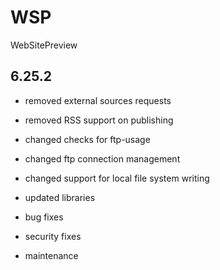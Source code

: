 # WSP
WebSitePreview

## 6.25.2

- removed external sources requests
- removed RSS support on publishing

- changed checks for ftp-usage
- changed ftp connection management
- changed support for local file system writing

- updated libraries

- bug fixes
- security fixes
- maintenance